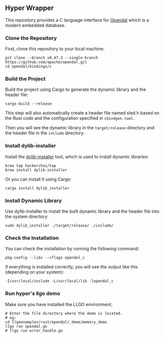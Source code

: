 ## Hyper Wrapper

This repository provides a C language interface for [Opendal](https://github.com/apache/opendal) which is a modern embedded database.

### Clone the Repository

First, clone this repository to your local machine:
```SH
git clone --branch v0.47.3 --single-branch https://github.com/apache/opendal.git
cd opendal/bindings/c
```
### Build the Project

Build the project using Cargo to generate the dynamic library and the header file:

```
cargo build --release
```

This step will also automatically create a header file named sled.h based on the Rust code and the configuration specified in `cbindgen.toml`.

Then you will see the dynamic library in the `target/release` directory and the header file in the `include` directory.

### Install dylib-installer
Install the [dylib-installer](https://github.com/hackerchai/dylib-installer) tool, which is used to install dynamic libraries:

```SH
brew tap hackerchai/tap
brew install dylib-installer
```

Or you can install it using Cargo:

```SH 
cargo install dylib_installer
```

### Install Dynamic Library

Use dylib-installer to install the built dynamic library and the header file into the system directory:

```SH
sudo dylib_installer ./target/release/ ./include/
```

### Check the Installation

You can check the installation by running the following command:

```SH
pkg-config --libs --cflags opendal_c
```

if everything is installed correctly, you will see the output like this (depending on your system):

```SH
-I/usr/local/include -L/usr/local/lib -lopendal_c
```

### Run hyper's llgo demo

Make sure you have installed the LLGO environment.
```SH
# Enter the file directory where the demo is located. 
# eg:
cd llgoexamples/rust/opendal/_demo/memory_demo
llgo run opendal.go
# llgo run error_handle.go
```